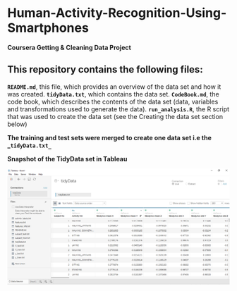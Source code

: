# Human-Activity-Recognition-Using-Smartphones

**Coursera Getting & Cleaning Data Project**

## This repository contains the following files:

**`README.md`**, this file, which provides an overview of the data set and how it was created.
**`tidyData.txt`**, which contains the data set.
**`CodeBook.md`**, the code book, which describes the contents of the data set (data, variables and transformations used to generate the data).
**`run_analysis.R`**, the R script that was used to create the data set (see the Creating the data set section below)

**The training and test sets were merged to create one data set i.e the _`tidyData.txt_`**

**Snapshot of the TidyData set in Tableau**

![](Images/TidyData.png)
